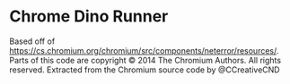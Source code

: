 # Chrome Dino Runner
Based off of https://cs.chromium.org/chromium/src/components/neterror/resources/.
Parts of this code are copyright © 2014 The Chromium Authors. All rights reserved.
Extracted from the Chromium source code by @CCreativeCND
